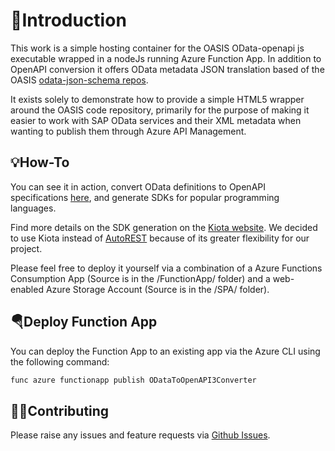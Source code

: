# 📖Introduction

This work is a simple hosting container for the OASIS OData-openapi js executable wrapped in a nodeJs running Azure Function App. In addition to OpenAPI conversion it offers OData metadata JSON translation based of the OASIS [odata-json-schema repos](https://github.com/oasis-tcs/odata-json-schema).

It exists solely to demonstrate how to provide a simple HTML5 wrapper around the OASIS code repository, primarily for the purpose of making it easier to work with SAP OData services and their XML metadata when wanting to publish them through Azure API Management.

## 💡How-To

You can see it in action, convert OData definitions to OpenAPI specifications [here](https://aka.ms/ODataOpenAPI), and generate SDKs for popular programming languages.

Find more details on the SDK generation on the [Kiota website](https://microsoft.github.io/kiota/). We decided to use Kiota instead of [AutoREST](https://github.com/Azure/autorest) because of its greater flexibility for our project.

Please feel free to deploy it yourself via a combination of a Azure Functions Consumption App (Source is in the /FunctionApp/ folder) and a web-enabled Azure Storage Account (Source is in the /SPA/ folder).

## 🪂Deploy Function App

You can deploy the Function App to an existing app via the Azure CLI using the following command:

```bash
func azure functionapp publish ODataToOpenAPI3Converter
```

## 🤟🏾Contributing

Please raise any issues and feature requests via [Github Issues](https://github.com/WillEastbury/odata-openapi/issues).
